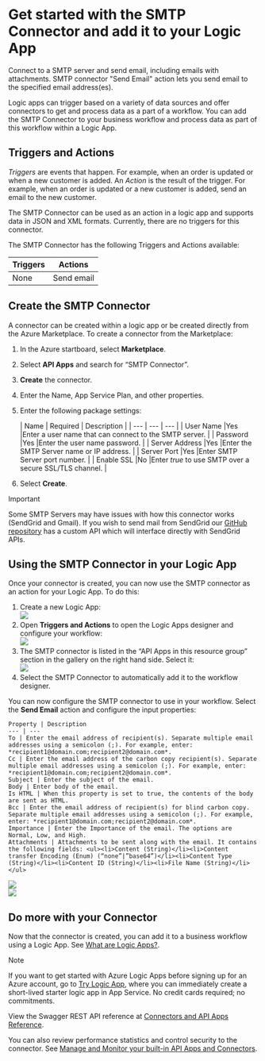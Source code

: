 <properties
   pageTitle="Using the SMTP Connector in Logic Apps | Microsoft Azure App Service"
   description="How to create and configure the SMTP Connector or API app and use it in a logic app in Azure App Service"
   services="app-service\logic"
   documentationCenter=".net,nodejs,java"
   authors="rajeshramabathiran"
   manager="dwrede"
   editor=""/>

<tags
   ms.service="app-service-logic"
   ms.devlang="multiple"
   ms.topic="article"
   ms.tgt_pltfrm="na"
   ms.workload="integration"
   ms.date="11/11/2015"
   ms.author="rajram"/>


# Get started with the SMTP Connector and add it to your Logic App
Connect to a SMTP server and send email, including emails with attachments. SMTP connector "Send Email" action lets you send email to the specified email address(es).

Logic apps can trigger based on a variety of data sources and offer connectors to get and process data as a part of a workflow. You can add the SMTP Connector to your business workflow and process data as part of this workflow within a Logic App. 

## Triggers and Actions
*Triggers* are events that happen. For example, when an order is updated or when a new customer is added. An *Action* is the result of the trigger. For example, when an order is updated or a new customer is added, send an email to the new customer.

The SMTP Connector can be used as an action in a logic app and supports data in JSON and XML formats. Currently, there are no triggers for this connector.

The SMTP Connector has the following Triggers and Actions available:

| Triggers | Actions |
| --- | --- |
| None |Send email |

## Create the SMTP Connector
A connector can be created within a logic app or be created directly from the Azure Marketplace. To create a connector from the Marketplace:  

1. In the Azure startboard, select **Marketplace**.
2. Select **API Apps** and search for “SMTP Connector”.
3. **Create** the connector.
4. Enter the Name, App Service Plan, and other properties.
5. Enter the following package settings:

   | Name | Required | Description |
| --- | --- | --- |
|  User Name |Yes |Enter a user name that can connect to the SMTP server. |
|  Password |Yes |Enter the user name password. |
|  Server Address |Yes |Enter the SMTP Server name or IP address. |
|  Server Port |Yes |Enter SMTP Server port number. |
|  Enable SSL |No |Enter *true* to use SMTP over a secure SSL/TLS channel. |

6. Select **Create**.


> [!IMPORTANT]
> Some SMTP Servers may have issues with how this connector works (SendGrid and Gmail).  If you wish to send mail from SendGrid our [GitHub repository](https://github.com/logicappsio/SendGridAPI) has a custom API which will interface directly with SendGrid APIs.
> 
> 
## Using the SMTP Connector in your Logic App
Once your connector is created, you can now use the SMTP connector as an action for your Logic App. To do this:

1. Create a new Logic App:  
![][2]
2. Open **Triggers and Actions** to open the Logic Apps designer and configure your workflow:  
![][3]
3. The SMTP connector is listed in the “API Apps in this resource group” section in the gallery on the right hand side. Select it:  
![][4]
4. Select the SMTP Connector to automatically add it to the workflow designer.

You can now configure the SMTP connector to use in your workflow. Select the **Send Email** action and configure the input properties:

    Property | Description
    --- | ---
    To | Enter the email address of recipient(s). Separate multiple email addresses using a semicolon (;). For example, enter: *recipient1@domain.com;recipient2@domain.com*.
    Cc | Enter the email address of the carbon copy recipient(s). Separate multiple email addresses using a semicolon (;). For example, enter: *recipient1@domain.com;recipient2@domain.com*.
    Subject | Enter the subject of the email.
    Body | Enter body of the email.
    Is HTML | When this property is set to true, the contents of the body are sent as HTML.
    Bcc | Enter the email address of recipient(s) for blind carbon copy. Separate multiple email addresses using a semicolon (;). For example, enter: *recipient1@domain.com;recipient2@domain.com*.
    Importance | Enter the Importance of the email. The options are Normal, Low, and High.
    Attachments | Attachments to be sent along with the email. It contains the following fields: <ul><li>Content (String)</li><li>Content transfer Encoding (Enum) (“none”|”base64”)</li><li>Content Type (String)</li><li>Content ID (String)</li><li>File Name (String)</li></ul>

![][5]  
![][6]

## Do more with your Connector
Now that the connector is created, you can add it to a business workflow using a Logic App. See [What are Logic Apps?](app-service-logic-what-are-logic-apps.md).

> [!NOTE]
> If you want to get started with Azure Logic Apps before signing up for an Azure account, go to [Try Logic App](https://tryappservice.azure.com/?appservice=logic), where you can immediately create a short-lived starter logic app in App Service. No credit cards required; no commitments.
> 
> 
View the Swagger REST API reference at [Connectors and API Apps Reference](http://go.microsoft.com/fwlink/p/?LinkId=529766).

You can also review performance statistics and control security to the connector. See [Manage and Monitor your built-in API Apps and Connectors](app-service-logic-monitor-your-connectors.md).

<!--Image references-->

[1]: ./media/app-service-logic-connector-smtp/img1.PNG
[2]: ./media/app-service-logic-connector-smtp/img2.PNG
[3]: ./media/app-service-logic-connector-smtp/img3.png
[4]: ./media/app-service-logic-connector-smtp/img4.PNG
[5]: ./media/app-service-logic-connector-smtp/img5.PNG
[6]: ./media/app-service-logic-connector-smtp/img6.PNG
